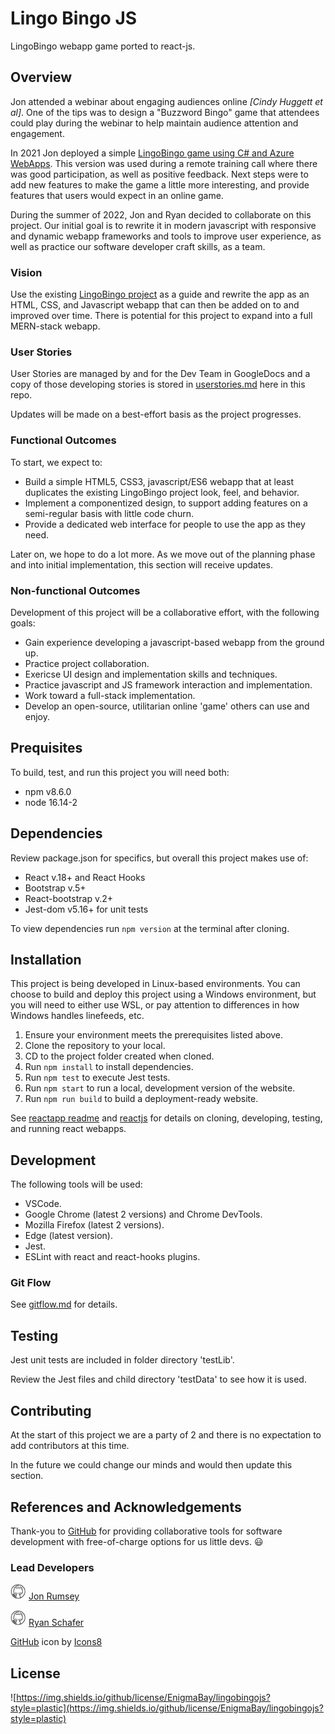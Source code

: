 # Lingo Bingo JS

LingoBingo webapp game ported to react-js.

## Overview

Jon attended a webinar about engaging audiences online *[Cindy Huggett et al]*. One of the tips was to design a "Buzzword Bingo" game that attendees could play during the webinar to help maintain audience attention and engagement.

In 2021 Jon deployed a simple [LingoBingo game using C# and Azure WebApps](https://github.com/nojronatron/LingoBingoGen). This version was used during a remote training call where there was good participation, as well as positive feedback. Next steps were to add new features to make the game a little more interesting, and provide features that users would expect in an online game.

During the summer of 2022, Jon and Ryan decided to collaborate on this project. Our initial goal is to rewrite it in modern javascript with responsive and dynamic webapp frameworks and tools to improve user experience, as well as practice our software developer craft skills, as a team.

### Vision

Use the existing [LingoBingo project](https://github.com/nojronatron/LingoBingoGen) as a guide and rewrite the app as an HTML, CSS, and Javascript webapp that can then be added on to and improved over time. There is potential for this project to expand into a full MERN-stack webapp.

### User Stories

User Stories are managed by and for the Dev Team in GoogleDocs and a copy of those developing stories is stored in [userstories.md](./userstories.md) here in this repo.

Updates will be made on a best-effort basis as the project progresses.

### Functional Outcomes

To start, we expect to:

- Build a simple HTML5, CSS3, javascript/ES6 webapp that at least duplicates the existing LingoBingo project look, feel, and behavior.
- Implement a componentized design, to support adding features on a semi-regular basis with little code churn.
- Provide a dedicated web interface for people to use the app as they need.

Later on, we hope to do a lot more. As we move out of the planning phase and into initial implementation, this section will receive updates.

### Non-functional Outcomes

Development of this project will be a collaborative effort, with the following goals:

- Gain experience developing a javascript-based webapp from the ground up.
- Practice project collaboration.
- Exericse UI design and implementation skills and techniques.
- Practice javascript and JS framework interaction and implementation.
- Work toward a full-stack implementation.
- Develop an open-source, utilitarian online 'game' others can use and enjoy.

## Prequisites

To build, test, and run this project you will need both:

- npm v8.6.0
- node 16.14-2

## Dependencies

Review package.json for specifics, but overall this project makes use of:

- React v.18+ and React Hooks
- Bootstrap v.5+
- React-bootstrap v.2+
- Jest-dom v5.16+ for unit tests

To view dependencies run `npm version` at the terminal after cloning.

## Installation

This project is being developed in Linux-based environments. You can choose to build and deploy this project using a Windows environment, but you will need to either use WSL, or pay attention to differences in how Windows handles linefeeds, etc.

1. Ensure your environment meets the prerequisites listed above.
2. Clone the repository to your local.
3. CD to the project folder created when cloned.
4. Run `npm install` to install dependencies.
5. Run `npm test` to execute Jest tests.
6. Run `npm start` to run a local, development version of the website.
7. Run `npm run build` to build a deployment-ready website.

See [reactapp readme](./README-reactapp.md) and [reactjs](https://reactjs.org/) for details on cloning, developing, testing, and running react webapps.

## Development

The following tools will be used:

- VSCode.
- Google Chrome (latest 2 versions) and Chrome DevTools.
- Mozilla Firefox (latest 2 versions).
- Edge (latest version).
- Jest.
- ESLint with react and react-hooks plugins.

### Git Flow

See [gitflow.md](./gitflow.md) for details.

## Testing

Jest unit tests are included in folder directory 'testLib'.

Review the Jest files and child directory 'testData' to see how it is used.

## Contributing

At the start of this project we are a party of 2 and there is no expectation to add contributors at this time.

In the future we could change our minds and would then update this section.

## References and Acknowledgements

Thank-you to [GitHub](https://github.com) for providing collaborative tools for software development with free-of-charge options for us little devs. :smiley:

### Lead Developers

<img src='./images/icons8-github-cute.svg' alt='octocat' width='25px' height='25px' /> [Jon Rumsey](https://github.com/nojronatron)

<img src='./images/icons8-github-cute.svg' alt='octocat' width='25px' height='25px' /> [Ryan Schafer](https://github.com/schaferyan)

<a target="_blank" href="https://icons8.com/icon/106564/github">GitHub</a> icon by <a target="_blank" href="https://icons8.com">Icons8</a>

## License

![https://img.shields.io/github/license/EnigmaBay/lingobingojs?style=plastic](https://img.shields.io/github/license/EnigmaBay/lingobingojs?style=plastic)
